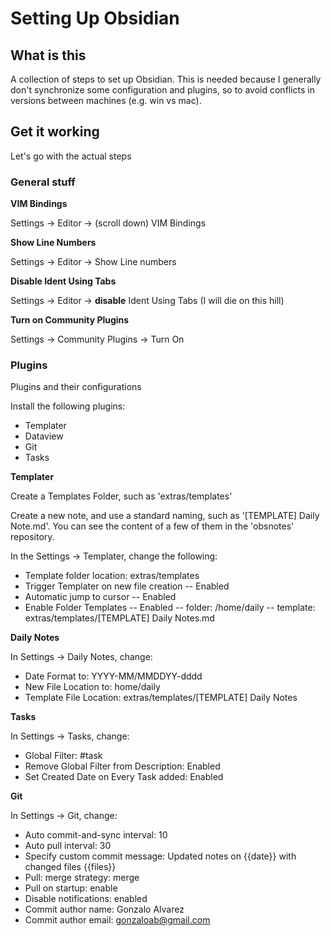 # Setting Up Obsidian

## What is this
A collection of steps to set up Obsidian.
This is needed because I generally don't synchronize some configuration and plugins, so to avoid conflicts in versions between machines (e.g. win vs mac).

## Get it working

Let's go with the actual steps

### General stuff

**VIM Bindings**

Settings -> Editor -> (scroll down) VIM Bindings

**Show Line Numbers**

Settings -> Editor -> Show Line numbers

**Disable Ident Using Tabs**

Settings -> Editor -> __disable__ Ident Using Tabs (I will die on this hill)

**Turn on Community Plugins**

Settings -> Community Plugins -> Turn On

### Plugins

Plugins and their configurations

Install the following plugins:

- Templater
- Dataview
- Git
- Tasks


**Templater**

Create a Templates Folder, such as 'extras/templates'

Create a new note, and use a standard naming, such as '[TEMPLATE] Daily Note.md'. You can see the content of a few of them in the 'obsnotes' repository.

In the Settings -> Templater, change the following:

- Template folder location: extras/templates
- Trigger Templater on new file creation -- Enabled
- Automatic jump to cursor -- Enabled
- Enable Folder Templates -- Enabled  -- folder: /home/daily -- template: extras/templates/[TEMPLATE] Daily Notes.md


**Daily Notes**

In Settings -> Daily Notes, change:

- Date Format to: YYYY-MM/MMDDYY-dddd
- New File Location to: home/daily
- Template File Location: extras/templates/[TEMPLATE] Daily Notes


**Tasks**

In Settings -> Tasks, change:

- Global Filter: #task
- Remove Global Filter from Description: Enabled
- Set Created Date on Every Task added: Enabled


**Git**

In Settings -> Git, change:
- Auto commit-and-sync interval: 10
- Auto pull interval: 30
- Specify custom commit message: Updated notes on {{date}} with changed files {{files}}
- Pull: merge strategy: merge
- Pull on startup: enable
- Disable notifications: enabled
- Commit author name: Gonzalo Alvarez
- Commit author email: gonzaloab@gmail.com

